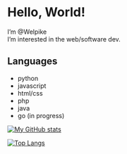 # Hello, World!

I’m @Welpike  
I’m interested in the web/software dev.

## Languages
- python
- javascript
- html/css
- php
- java
- go (in progress)

[![My GitHub stats](https://github-readme-stats.vercel.app/api?username=Welpike&show_icons=true&theme=radical)](https://github.com/Welpike)

[![Top Langs](https://github-readme-stats.vercel.app/api/top-langs/?username=Welpike&hide=html,css&layout=compact)](https://github.com/Welpike)
